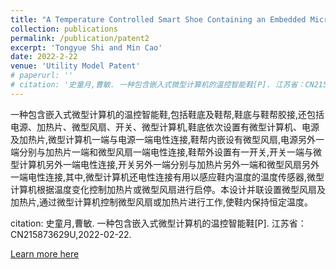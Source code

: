 ```yaml
---
title: "A Temperature Controlled Smart Shoe Containing an Embedded Microcomputer"
collection: publications
permalink: /publication/patent2
excerpt: 'Tongyue Shi and Min Cao'
date: 2022-2-22
venue: 'Utility Model Patent'
# paperurl: ''
# citation: '史童月,曹敏. 一种包含嵌入式微型计算机的温控智能鞋[P]. 江苏省：CN215873629U,2022-02-22.'
---
```

一种包含嵌入式微型计算机的温控智能鞋,包括鞋底及鞋帮,鞋底与鞋帮胶接,还包括电源、加热片、微型风扇、开关、微型计算机,鞋底依次设置有微型计算机、电源及加热片,微型计算机一端与电源一端电性连接,鞋帮内嵌设有微型风扇,电源另外一端分别与加热片一端和微型风扇一端电性连接,鞋帮外设置有一开关,开关一端与微型计算机另外一端电性连接,开关另外一端分别与加热片另外一端和微型风扇另外一端电性连接,其中,微型计算机还电性连接有用以感应鞋内温度的温度传感器,微型计算机根据温度变化控制加热片或微型风扇进行启停。本设计并联设置微型风扇及加热片,通过微型计算机控制微型风扇或加热片进行工作,使鞋内保持恒定温度。 

citation: 史童月,曹敏. 一种包含嵌入式微型计算机的温控智能鞋[P]. 江苏省：CN215873629U,2022-02-22.

[Learn more here](https://kns.cnki.net/kcms/detail/detail.aspx?dbcode=SCPD&dbname=SCPD202202&filename=CN215873629U&uniplatform=NZKPT&v=_q6zQ-NjXSQHBRxYUKV9w8He5CF--xZw_Y3pj6TGD1-VZxODOIiTWwubk9eFebJ6)